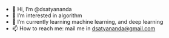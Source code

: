 - 👋 Hi, I’m @dsatyananda
- 👀 I’m interested in algorithm
- 🌱 I’m currently learning machine learning, and deep learning
- 📫 How to reach me: mail me in dsatyananda@gmail.com

<!---
dsatyananda/dsatyananda is a ✨ special ✨ repository because its `README.md` (this file) appears on your GitHub profile.
You can click the Preview link to take a look at your changes.
--->
